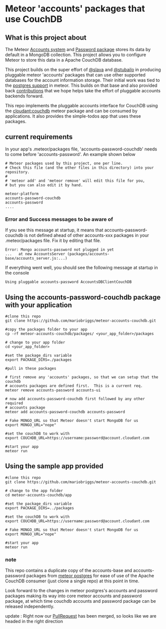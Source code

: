 # Meteor 'accounts' packages that use CouchDB

## What is this project about
The Meteor [Accounts system](http://docs.meteor.com/#/full/accounts_api) and [Password package](http://docs.meteor.com/#/full/accounts_passwords) stores its data by default in a MongoDB collection. This project allows you to configure Meteor to store this data in a Apache CouchDB database.

This project builds on the super effort of [@slava](https://github.com/Slava) and [@stubailo](https://github.com/stubailo) in producing pluggable meteor 'accounts' packages that can use other supported databases for the account information storage. Their initial work was tied to the [postgres support](https://github.com/meteor/postgres-packages/tree/master/packages) in meteor. This  builds on that base and also provided back [contributions](https://github.com/meteor/postgres-packages/pull/18) that we hope helps take the effort of pluggable accounts backends forward. 
 

This repo implements the pluggable accounts interface for CouchDB using the [cloudant:couchdb](https://github.com/cloudant/meteor-couchdb) meteor package and can be consumed by applications. It also provides the simple-todos app that uses these packages. 

## current requirements
In your app's .meteor/packages file, 'accounts-password-couchdb' needs to come before 'accounts-password'. An example shown below

``` 
# Meteor packages used by this project, one per line.
# Check this file (and the other files in this directory) into your repository.
#
# 'meteor add' and 'meteor remove' will edit this file for you,
# but you can also edit it by hand.

meteor-platform
accounts-password-couchdb
accounts-password
....
```  

### Error  and Success messages to be aware of

If you see this message at startup, it means that accounts-password-couchdb is not defined ahead of other accounts-xxx packages in your .meteor/packages file. Fix it by editing that file.

```  
Error: Mongo accounts-password not plugged in yet
...   at new AccountsServer (packages/accounts-base/accounts_server.js:...)
```  

If everything went well, you should see the following message at startup in the console

``` 
Using pluggable accounts-password AccountsDBClientCouchDB 
```  


## Using the accounts-password-couchdb package with your application
``` 
#clone this repo
git clone https://github.com/mariobriggs/meteor-accounts-couchdb.git
  
#copy the packages folder to your app
cp -rf meteor-accounts-couchdb/packages/ <your_app_folder>/packages

# change to your app folder
cd <your_app_folder>

#set the package_dirs variable
export PACKAGE_DIRS=./packages

#pull in these packages

# first remove any 'accounts' packages, so that we can setup that the couchdb
# accounts packages are defined first.  This is a current req.
meteor remove accounts-password accounts-ui

# now add accounts-password-couchdb first followed by any other required
# accounts package
meteor add accounts-password-couchdb accounts-password

# Fake MONGO_URL so that Meteor doesn't start MongoDB for us
export MONGO_URL="nope"

#set the couchDB to work with
export COUCHDB_URL=https://username:password@account.cloudant.com

#start your app
meteor run

```  

## Using the sample app provided
``` 
#clone this repo
git clone https://github.com/mariobriggs/meteor-accounts-couchdb.git

# change to the app folder
cd meteor-accounts-couchdb/app

#set the package_dirs variable
export PACKAGE_DIRS=../packages

#set the couchDB to work with
export COUCHDB_URL=https://username:password@account.cloudant.com

# Fake MONGO_URL so that Meteor doesn't start MongoDB for us
export MONGO_URL="nope"

#start your app
meteor run

```  


### note
This repo contains a duplicate copy of the accounts-base and accounts-password packages from [ meteor postgres](https://github.com/meteor/postgres-packages/tree/master/packages) for ease of use of the Apache CouchDB consumer (just clone a single repo) at this point in time.  
  
Look forward to the changes in meteor postgres's accounts and password packages making its way into core meteor accounts and password package, at which time couchdb accounts and password package can be released independently. 

update : Right now our [PullRequest](https://github.com/meteor/postgres-packages/pull/18) has been merged, so looks like we are headed in the right direction